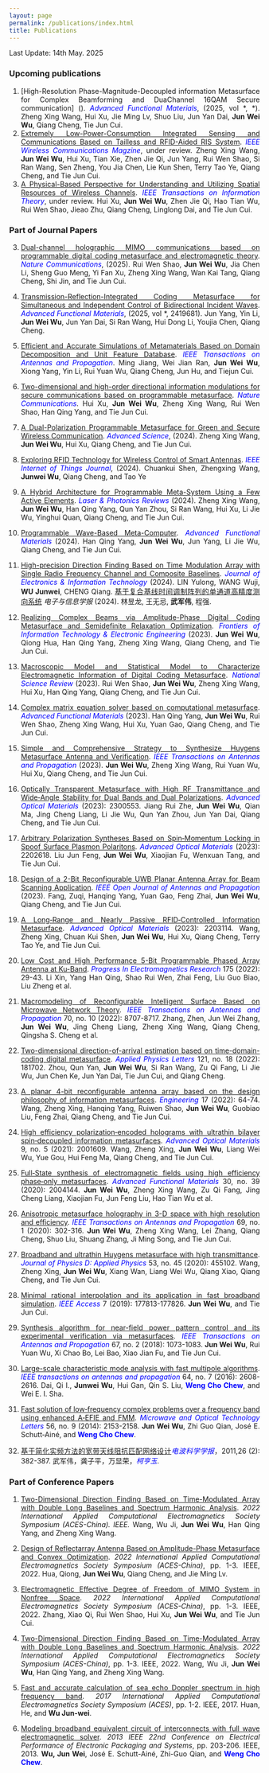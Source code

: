 ```yaml
---
layout: page
permalink: /publications/index.html
title: Publications
---
```

<style>
body {text-align: justify}
blue {
  color: blue;
}
red {
  color: red;
}d
green {
  color: green;
}
</style>

Last Update: 14th May. 2025&nbsp;

### Upcoming publications
1. [High-Resolution Phase-Magnitude-Decoupled information Metasurface for Complex Beamforming and DuaChannel 16QAM Secure communication] (). *<blue>Advanced Functional Materials</blue>*, (2025, vol *, *). Zheng Xing Wang, Hui Xu, Jie Ming Lv, Shuo Liu, Jun Yan Dai, **Jun Wei Wu**, Qiang Cheng, Tie Jun Cui.
1. [Extremely Low-Power-Consumption Integrated Sensing and Communications Based on Tailless and RFID-Aided RIS System](). *<blue>IEEE Wireless Communications Magzine</blue>*, under review. Zheng Xing Wang, **Jun Wei Wu**, Hui Xu, Tian Xie, Zhen Jie Qi, Jun Yang, Rui Wen Shao, Si Ran Wang, Sen Zheng, You Jia Chen, Lie Kun Shen, Terry Tao Ye, Qiang Cheng, and Tie Jun Cui.
1. [A Physical-Based Perspective for Understanding and Utilizing Spatial Resources of Wireless Channels](https://arxiv.org/abs/2410.06115).  *<blue>IEEE Transactions on Information Theory</blue>*, under review. Hui Xu, **Jun Wei Wu**, Zhen Jie Qi, Hao Tian Wu, Rui Wen Shao, Jieao Zhu, Qiang Cheng, Linglong Dai, and Tie Jun Cui.

### Part of Journal Papers

3. [Dual-channel holographic MIMO communications based on programmable digital coding metasurface and electromagnetic theory](https://doi.org/10.1038/s41467-025-56209-x). *<blue>Nature Communications</blue>*, (2025). Rui Wen Shao, **Jun Wei Wu**, Jia Chen Li, Sheng Guo Meng, Yi Fan Xu, Zheng Xing Wang, Wan Kai Tang, Qiang Cheng, Shi Jin, and Tie Jun Cui.

2. [Transmission-Reflection-Integrated Coding Metasurface for Simultaneous and Independent Control of Bidirectional Incident Waves](https://onlinelibrary.wiley.com/doi/10.1002/adfm.202419681).  *<blue>Advanced Functional Materials</blue>*, (2025, vol *, 2419681). Jun Yang, Yin Li, **Jun Wei Wu**, Jun Yan Dai, Si Ran Wang, Hui Dong Li, Youjia Chen, Qiang Cheng.

1. [Efficient and Accurate Simulations of Metamaterials Based on Domain Decomposition and Unit Feature Database](https://ieeexplore.ieee.org/document/10630590). *<blue>IEEE Transactions on Antennas and Propagation</blue>*. Ming Jiang, Wei Jian Ran, **Jun Wei Wu**, Xiong Yang, Yin Li, Rui Yuan Wu, Qiang Cheng, Jun Hu, and Tiejun Cui.

1. [Two-dimensional and high-order directional information modulations for secure communications based on programmable metasurface](https://www.nature.com/articles/s41467-024-50482-y). *<blue>Nature Communications</blue>*. Hui Xu, **Jun Wei Wu**, Zheng Xing Wang, Rui Wen Shao, Han Qing Yang, and Tie Jun Cui.

2. [A Dual-Polarization Programmable Metasurface for Green and Secure Wireless Communication](https://onlinelibrary.wiley.com/doi/10.1002/advs.202403624). *<blue>Advanced Science</blue>*, (2024). Zheng Xing Wang, **Jun Wei Wu**, Hui Xu, Qiang Cheng, and Tie Jun Cui. 

5. [Exploring RFID Technology for Wireless Control of Smart Antennas](https://ieeexplore.ieee.org/document/10542330). *<blue>IEEE Internet of Things Journal</blue>*, (2024). Chuankui Shen, Zhengxing Wang, **Junwei Wu**, Qiang Cheng, and Tao Ye

1. [A Hybrid Architecture for Programmable Meta-System Using a Few Active Elements](https://onlinelibrary.wiley.com/doi/10.1002/lpor.202400062). *<blue>Laser & Photonics Reviews</blue>* (2024). Zheng Xing Wang, **Jun Wei Wu**, Han Qing Yang, Qun Yan Zhou, Si Ran Wang, Hui Xu, Li Jie Wu, Yinghui Quan, Qiang Cheng, and Tie Jun Cui.

1. [Programmable Wave-Based Meta-Computer](https://onlinelibrary.wiley.com/doi/10.1002/adfm.202404457). *<blue>Advanced Functional Materials</blue>* (2024). Han Qing Yang, **Jun Wei Wu**, Jun Yang, Li Jie Wu, Qiang Cheng, and Tie Jun Cui.

1. [High-precision Direction Finding Based on Time Modulation Array with Single Radio Frequency Channel and Composite Baselines](https://jeit.ac.cn/cn/article/doi/10.11999/JEIT231137). *<blue>Journal of Electronics & Information Technology</blue>* (2024). LIN Yulong, WANG Wuji, **WU Junwei**, CHENG Qiang. [基于复合基线时间调制阵列的单通道高精度测向系统](https://jeit.ac.cn/cn/article/doi/10.11999/JEIT231137) *电子与信息学报* (2024). 林昱龙, 王无忌, **武军伟**, 程强.

2. [Realizing Complex Beams via Amplitude-Phase Digital Coding Metasurface and Semidefinite Relaxation Optimization](https://www.fitee.zjujournals.com/en/article/doi/10.1631/FITEE.2300146/). *<blue>Frontiers of Information Technology & Electronic Engineering</blue>* (2023). **Jun Wei Wu**, Qiong Hua, Han Qing Yang, Zheng Xing Wang, Qiang Cheng, and Tie Jun Cui.

1. [Macroscopic Model and Statistical Model to Characterize Electromagnetic Information of Digital Coding Metasurface](https://academic.oup.com/nsr/advance-article/doi/10.1093/nsr/nwad299/7455909?utm_source=authortollfreelink&utm_campaign=nsr&utm_medium=email&guestAccessKey=6e90aeb9-ef2a-4ea7-af57-0872d28312a8). *<blue>National Science Review</blue>* (2023). Rui Wen Shao, **Jun Wei Wu**, Zheng Xing Wang, Hui Xu, Han Qing Yang, Qiang Cheng, and Tie Jun Cui.

2. [Complex matrix equation solver based on computational metasurface](https://onlinelibrary.wiley.com/doi/10.1002/adfm.202310234). *<blue>Advanced Functional Materials</blue>* (2023). Han Qing Yang, **Jun Wei Wu**, Rui Wen Shao, Zheng Xing Wang, Hui Xu, Yuan Gao, Qiang Cheng, and Tie Jun Cui.

3. [Simple and Comprehensive Strategy to Synthesize Huygens Metasurface Antenna and Verification](https://ieeexplore.ieee.org/abstract/document/10147911/). *<blue>IEEE Transactions on Antennas and Propagation</blue>* (2023). **Jun Wei Wu**, Zheng Xing Wang, Rui Yuan Wu, Hui Xu, Qiang Cheng, and Tie Jun Cui. 

4. [Optically Transparent Metasurface with High RF Transmittance and Wide‐Angle Stability for Dual Bands and Dual Polarizations](https://onlinelibrary.wiley.com/doi/abs/10.1002/adom.202300553). *<blue>Advanced Optical Materials</blue>* (2023): 2300553. Jiang Rui Zhe, **Jun Wei Wu**, Qian Ma, Jing Cheng Liang, Li Jie Wu, Qun Yan Zhou, Jun Yan Dai, Qiang Cheng, and Tie Jun Cui.

5. [Arbitrary Polarization Syntheses Based on Spin‐Momentum Locking in Spoof Surface Plasmon Polaritons](https://onlinelibrary.wiley.com/doi/abs/10.1002/adom.202202618). *<blue>Advanced Optical Materials</blue>* (2023): 2202618. Liu Jun Feng, **Jun Wei Wu**, Xiaojian Fu, Wenxuan Tang, and Tie Jun Cui. 

6. [Design of a 2-Bit Reconfigurable UWB Planar Antenna Array for Beam Scanning Application](https://ieeexplore.ieee.org/abstract/document/10008041/). *<blue>IEEE Open Journal of Antennas and Propagation</blue>* (2023). Fang, Zuqi, Hanqing Yang, Yuan Gao, Feng Zhai, **Jun Wei Wu**, Qiang Cheng, and Tie Jun Cui. 

7. [A Long‐Range and Nearly Passive RFID‐Controlled Information Metasurface](https://onlinelibrary.wiley.com/doi/abs/10.1002/adom.202203114). *<blue>Advanced Optical Materials</blue>* (2023): 2203114. Wang, Zheng Xing, Chuan Kui Shen, **Jun Wei Wu**, Hui Xu, Qiang Cheng, Terry Tao Ye, and Tie Jun Cui. 

8. [Low Cost and High Performance 5-Bit Programmable Phased Array Antenna at Ku-Band](https://www.jpier.org/PIER/pier.php?paper=22052806). *<blue>Progress In Electromagnetics Research</blue>* 175 (2022): 29-43. Li Xin, Yang Han Qing, Shao Rui Wen, Zhai Feng, Liu Guo Biao, Liu Zheng et al.

9. [Macromodeling of Reconfigurable Intelligent Surface Based on Microwave Network Theory](https://ieeexplore.ieee.org/abstract/document/9818951/). *<blue>IEEE Transactions on Antennas and Propagation</blue>* 70, no. 10 (2022): 8707-8717. Zhang, Zhen, Jun Wei Zhang, **Jun Wei Wu**, Jing Cheng Liang, Zheng Xing Wang, Qiang Cheng, Qingsha S. Cheng et al.

10. [Two-dimensional direction-of-arrival estimation based on time-domain-coding digital metasurface](https://aip.scitation.org/doi/abs/10.1063/5.0124291). *<blue>Applied Physics Letters</blue>* 121, no. 18 (2022): 181702. Zhou, Qun Yan, **Jun Wei Wu**, Si Ran Wang, Zu Qi Fang, Li Jie Wu, Jun Chen Ke, Jun Yan Dai, Tie Jun Cui, and Qiang Cheng. 

11. [A planar 4-bit reconfigurable antenna array based on the design philosophy of information metasurfaces](https://www.sciencedirect.com/science/article/pii/S2095809922004842). *<blue>Engineering</blue>* 17 (2022): 64-74. Wang, Zheng Xing, Hanqing Yang, Ruiwen Shao, **Jun Wei Wu**, Guobiao Liu, Feng Zhai, Qiang Cheng, and Tie Jun Cui. 

12. [High efficiency polarization‐encoded holograms with ultrathin bilayer spin‐decoupled information metasurfaces](https://onlinelibrary.wiley.com/doi/abs/10.1002/adom.202001609). *<blue>Advanced Optical Materials</blue>* 9, no. 5 (2021): 2001609. Wang, Zheng Xing, **Jun Wei Wu**, Liang Wei Wu, Yue Gou, Hui Feng Ma, Qiang Cheng, and Tie Jun Cui. 

13. [Full‐State synthesis of electromagnetic fields using high efficiency phase‐only metasurfaces](https://onlinelibrary.wiley.com/doi/abs/10.1002/adfm.202004144). *<blue>Advanced Functional Materials</blue>* 30, no. 39 (2020): 2004144. **Jun Wei Wu**, Zheng Xing Wang, Zu Qi Fang, Jing Cheng Liang, Xiaojian Fu, Jun Feng Liu, Hao Tian Wu et al. 

14. [Anisotropic metasurface holography in 3-D space with high resolution and efficiency](https://ieeexplore.ieee.org/abstract/document/9142349/). *<blue>IEEE Transactions on Antennas and Propagation</blue>* 69, no. 1 (2020): 302-316. **Jun Wei Wu**, Zheng Xing Wang, Lei Zhang, Qiang Cheng, Shuo Liu, Shuang Zhang, Ji Ming Song, and Tie Jun Cui. 

15. [Broadband and ultrathin Huygens metasurface with high transmittance](https://iopscience.iop.org/article/10.1088/1361-6463/aba460/meta). *<blue>Journal of Physics D: Applied Physics</blue>* 53, no. 45 (2020): 455102. Wang, Zheng Xing, **Jun Wei Wu**, Xiang Wan, Liang Wei Wu, Qiang Xiao, Qiang Cheng, and Tie Jun Cui. 
 
16. [Minimal rational interpolation and its application in fast broadband simulation](https://ieeexplore.ieee.org/abstract/document/8928585/). *<blue>IEEE Access</blue>* 7 (2019): 177813-177826. **Jun Wei Wu**, and Tie Jun Cui. 

17. [Synthesis algorithm for near-field power pattern control and its experimental verification via metasurfaces](https://ieeexplore.ieee.org/abstract/document/8542678/). *<blue>IEEE Transactions on Antennas and Propagation</blue>* 67, no. 2 (2018): 1073-1083. **Jun Wei Wu**, Rui Yuan Wu, Xi Chao Bo, Lei Bao, Xiao Jian Fu, and Tie Jun Cui. 

18. [Large-scale characteristic mode analysis with fast multipole algorithms](https://ieeexplore.ieee.org/abstract/document/7399686/). *<blue>IEEE transactions on antennas and propagation</blue>* 64, no. 7 (2016): 2608-2616. Dai, Qi I., **Junwei Wu**, Hui Gan, Qin S. Liu, **<blue>Weng Cho Chew</blue>**, and Wei E. I. Sha. 
 
19. [Fast solution of low‐frequency complex problems over a frequency band using enhanced A‐EFIE and FMM](https://onlinelibrary.wiley.com/doi/abs/10.1002/mop.28528). *<blue>Microwave and Optical Technology Letters</blue>* 56, no. 9 (2014): 2153-2158. **Jun Wei Wu**, Zhi Guo Qian, José E. Schutt‐Ainé, and **<blue>Weng Cho Chew</blue>**. 

20. [基于简化实频方法的宽带天线阻抗匹配网络设计](http://www.cjors.cn/article/id/1370)*<blue>电波科学学报</blue>*，2011,26 (2): 382-387. 武军伟，龚子平，万显荣，*<blue>柯亨玉</blue>*.

### Part of Conference Papers

1. [Two-Dimensional Direction Finding Based on Time-Modulated Array with Double Long Baselines and Spectrum Harmonic Analysis](https://ieeexplore.ieee.org/abstract/document/10065308). *2022 International Applied Computational Electromagnetics Society Symposium (ACES-China). IEEE.* Wang, Wu Ji, **Jun Wei Wu**, Han Qing Yang, and Zheng Xing Wang.

2. [Design of Reflectarray Antenna Based on Amplitude-Phase Metasurface and Convex Optimization](https://ieeexplore.ieee.org/abstract/document/10065261/). *2022 International Applied Computational Electromagnetics Society Symposium (ACES-China)*, pp. 1-3. IEEE, 2022. Hua, Qiong, **Jun Wei Wu**, Qiang Cheng, and Jie Ming Lv. 

4. [Electromagnetic Effective Degree of Freedom of MIMO System in Nonfree Space](https://ieeexplore.ieee.org/abstract/document/10064722/). *2022 International Applied Computational Electromagnetics Society Symposium (ACES-China)*, pp. 1-3. IEEE, 2022. Zhang, Xiao Qi, Rui Wen Shao, Hui Xu, **Jun Wei Wu**, and Tie Jun Cui. 

5. [Two-Dimensional Direction Finding Based on Time-Modulated Array with Double Long Baselines and Spectrum Harmonic Analysis](https://ieeexplore.ieee.org/abstract/document/10065308/). *2022 International Applied Computational Electromagnetics Society Symposium (ACES-China)*, pp. 1-3. IEEE, 2022. Wang, Wu Ji, **Jun Wei Wu**, Han Qing Yang, and Zheng Xing Wang. 

3. [Fast and accurate calculation of sea echo Doppler spectrum in high frequency band](https://ieeexplore.ieee.org/abstract/document/8051911/). *2017 International Applied Computational Electromagnetics Society Symposium (ACES)*, pp. 1-2. IEEE, 2017. Huan, He, and **Wu Jun-wei**. 

2. [Modeling broadband equivalent circuit of interconnects with full wave electromagnetic solver](https://ieeexplore.ieee.org/abstract/document/6703499/). *2013 IEEE 22nd Conference on Electrical Performance of Electronic Packaging and Systems*, pp. 203-206. IEEE, 2013. **Wu, Jun Wei**, José E. Schutt-Ainé, Zhi-Guo Qian, and **<blue>Weng Cho Chew</blue>**. 
